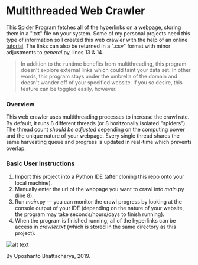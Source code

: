 # Multithreaded Web Crawler
This Spider Program fetches all of the hyperlinks on a webpage, storing them in a ".txt" file on your system. Some of my personal projects need this type of information so I created this web crawler with the help of an online [tutorial](https://www.youtube.com/playlist?list=PL6gx4Cwl9DGA8Vys-f48mAH9OKSUyav0q). The links can also be returned in a ".csv" format with minor adjustments to *general*.py, lines 13 & 14. 

> In addition to the runtime benefits from multithreading, this program doesn't explore external links which could taint your data set. In other words, this program stays under the umbrella of the domain and doesn't wander off of your specified website. If you so desire, this feature can be toggled easily, however.   

### Overview
This web crawler uses multithreading processes to increase the crawl rate. By default, it runs 8 different threads (or 8 horitzonally isolated "spiders"). The thread count *should be adjusted* depending on the computing power and the unique nature of your webpage. Every single thread shares the same harvesting queue and progress is updated in real-time which prevents overlap.
    
### Basic User Instructions
 1. Import this project into a Python IDE (after cloning this repo onto your local machine).
 2. Manually enter the url of the webpage you want to crawl into *main*.py (line 8).
 3. Run *main*.py –– you can monitor the crawl progress by looking at the console output of your IDE (depending on the nature of your website, the program may take seconds/hours/days to finish running).
 4. When the program is finished running, all of the hyperlinks can be access in *crawler.txt* (which is stored in the same directory as this project).


 ![alt text][spider]
 
[spider]: https://images-platform.99static.com/HBjSN7zLjJvJHqiWlGS940ySqew=/500x500/top/smart/99designs-contests-attachments/55/55065/attachment_55065923

By Uposhanto Bhattacharya, 2019.
